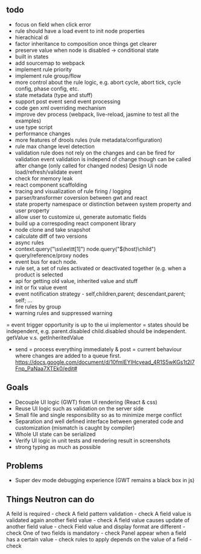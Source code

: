 todo 
-----------------
* focus on field when click error
* rule should have a load event to init node properties
* hierachical di
* factor inheritance to composition once things get clearer
* preserve value when node is disabled -> conditional state
* built in states
* add sourcemap to webpack
* implement rule priority
* implement rule group/flow
* more control about the rule logic, e.g. abort cycle, abort tick, cycle config, phase config, etc.
* state metadata (type and stuff)
* support post event send event processing
* code gen xml overriding mechanism
* improve dev process (webpack, live-reload, jasmine to test all the examples)
* use type script
* performance changes
* more features of drools rules (rule metadata/configuration)
* rule max change level detection
* validation rule does not rely on the changes and can be fired for validation event
    validation is independ of change though can be called after change (only called for changed nodes)
    Design Ui node load/refresh/validate event
* check for memory leak
* react component scaffolding 
* tracing and visualization of rule firing / logging
* parser/transformer coversion between gwt and react
* state property namespace or distinction between system property and user property
* allow user to customize ui, generate automatic fields
* build up a correspoding react component library
* node clone and take snapshot
* calculate diff of two versions
* async rules
* context.query("\ss\ee\tt[1]") node.query("$(host)\child\")
* query/reference/proxy nodes
* event bus for each node.
* rule set, a set of rules activated or deactivated together (e.g. when a product is selected
* api for getting old value, inherited value and stuff
* init or fix value event
* event notification strategy - self,children,parent; descendant,parent; self; ...
* fire rules by group
* warning rules and suppressed warning

= event trigger opportunity is up to the ui implementor
= states should be independent, e.g. parent.disabled child.disabled should be independent. getValue v.s. getInheritedValue


- send = process everything immediately & post = current behaviour where changes are added to a queue first.
https://docs.google.com/document/d/10fmlEYIHcyead_4R1S5wKGs1t2I7Fnp_PaNaa7XTEk0/edit#

Goals
------------------
* Decouple UI logic (GWT) from UI rendering (React & css)
* Reuse UI logic such as validation on the server side
* Small file and single responsibility so as to minimize merge conflict
* Separation and well defined interface between generated code and customization (mismatch is caught by compiler)
* Whole UI state can be serialized
* Verify UI logic in unit tests and rendering result in screenshots
* strong typing as much as possible

Problems
------------------
* Super dev mode debugging experience (GWT remains a black box in js)


Things Neutron can do
------------------
A feild is required - check
A field pattern validation - check
A field value is validated again another field value - check
A field value causes update of another field value - check
Field value and display format are different - check
One of two fields is mandatory - check
Panel appear when a field has a certain value - check
rules to apply depends on the value of a field - check

















